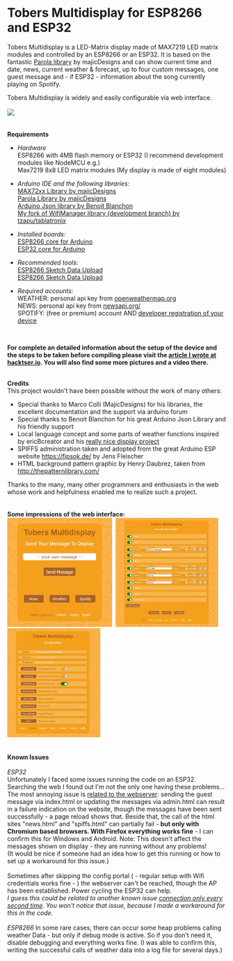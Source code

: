 # Tobers Multidisplay for ESP8266 and ESP32
Tobers Multidisplay is a LED-Matrix display made of MAX7219 LED matrix modules and controlled by an ESP8266 or an ESP32. It is based on the fantastic [Parola library](https://github.com/MajicDesigns/MD_MAX72XX) by majicDesigns and can show current time and date, news, current weather & forecast, up to four custom messages, one guest message and - if ESP32 - information about the song currently playing on Spotify.

Tobers Multidisplay is widely and easily configurable via web interface.<br><br>
<img src="showcase/Multidisplay_final.jpg" width="500">
<br><br>


**Requirements**<br>
* *Hardware*<br>
ESP8266 with 4MB flash memory or ESP32 (I recommend development modules like NodeMCU e.g.)<br>
Max7219 8x8 LED matrix modules (My display is made of eight modules)<br>

* *Arduino IDE and the following libraries:*<br>
[MAX72xx Library by majicDesigns](https://github.com/MajicDesigns/MD_MAX72XX)<br>
[Parola Library by majicDesigns](https://github.com/MajicDesigns/MD_Parola)<br>
[Arduino Json library by Benoit Blanchon](https://github.com/bblanchon/ArduinoJson)<br>
[My fork of WifiManager library (development branch) by tzapu/tablatronix](https://github.com/ElToberino/WiFiManager_for_Multidisplay)<br>

* *Installed boards:*<br>
[ESP8266 core for Arduino](https://github.com/esp8266/Arduino)<br>
[ESP32 core for Arduino](https://github.com/espressif/arduino-esp32)<br>

* *Recommended tools:*<br>
[ESP8266 Sketch Data Upload](https://github.com/esp8266/arduino-esp8266fs-plugin)<br>
[ESP8266 Sketch Data Upload](https://github.com/me-no-dev/arduino-esp32fs-plugin)<br>

* *Required accounts:*<br>
WEATHER: personal api key from [openweathermap.org](https://openweathermap.org/)<br>
NEWS: personal api key from [newsapi.org/](https://newsapi.org/)<br>
SPOTIFY: (free or premium) account AND [developer registration of your device](https://developer.spotify.com/dashboard/)<br>
<br>

**For complete an detailed information about the setup of the device and the steps to be taken before compiling please visit the [article I wrote at hacktser.io](https://www.hackster.io/eltoberino/tobers-multidisplay-for-esp8266-and-esp32-17cac9). You will also find some more pictures and a video there.**<br><br>

**Credits**<br>
This project wouldn't have been possible without the work of many others:
* Special thanks to Marco Colli (MajicDesigns) for his libraries, the excellent documentation and the support via arduino forum
* Special thanks to Benoit Blanchon for his great Arduino Json Library and his friendly support
* Local language concept and some parts of weather functions inspired by ericBcreator and his [really nice display project](https://www.hackster.io/ericBcreator/1024-led-matrix-wifi-message-board-with-menu-web-interface-1b2666)
* SPIFFS administration taken and adopted from the great Arduino ESP website https://fipsok.de/ by Jens Fleischer
* HTML background pattern graphic by Henry Daubrez, taken from http://thepatternlibrary.com/ <br>

Thanks to the many, many other programmers and enthusiasts in the web whose work and helpfulness enabled me to realize such a project.<br>
<br><br>
**Some impressions of the web interface:**<br>
<img src="showcase/public.jpg" height="250">&nbsp;&nbsp;<img src="showcase/admin.jpg" height="250">&nbsp;&nbsp;<img src="showcase/config.jpg" height="250">
<br>
<br><br>
**Known Issues**<br>
<br>
*ESP32*<br>
Unfortunately I faced some issues running the code on an ESP32. Searching the web I found out I'm not the only one having these problems...<br>
The most annoying issue is [related to the webserver](https://github.com/espressif/arduino-esp32/issues/3890): sending the guest message via index.html or updating the messages via admin.html can result in a failure indication on the website, though the messages have been sent successfully - a page reload shows that. Beside that, the call of the html sites "news.html" and "spiffs.html" can partially fail - **but only with Chromium based browsers. With Firefox everything works fine** - I can confirm this for Windows and Android. Note: This doesn't affect the messages shown on display - they are running without any problems!<br>
(It would be nice if someone had an idea how to get this running or how to set up a workaround for this issue.)<br>
<br>
Sometimes after skipping the config portal ( - regular setup with Wifi credentials works fine - ) the webserver can't be reached, though the AP has been established. Power cycling the ESP32 can help. <br>
*I guess this could be related to another known issue [connection only every second time](https://github.com/espressif/arduino-esp32/issues/2501#). You won't notice that issue, because I made a workaround for this in the code.*<br>
<br>
*ESP8266*
In some rare cases, there can occur some heap problems calling weather Data - but only if debug mode is active. So if you don't need it, disable debugging and everything works fine. (I was able to confirm this, writing the successful calls of weather data into a log file for several days.)
